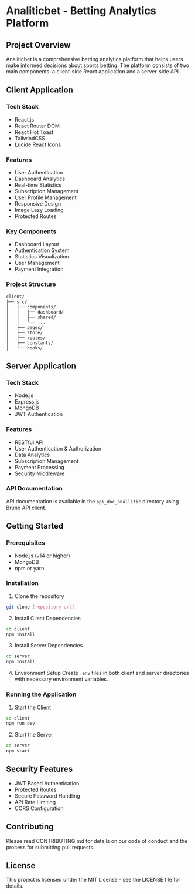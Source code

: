 # Analiticbet - Betting Analytics Platform

## Project Overview

Analiticbet is a comprehensive betting analytics platform that helps users make informed decisions about sports betting. The platform consists of two main components: a client-side React application and a server-side API.

## Client Application

### Tech Stack

- React.js
- React Router DOM
- React Hot Toast
- TailwindCSS
- Lucide React Icons

### Features

- User Authentication
- Dashboard Analytics
- Real-time Statistics
- Subscription Management
- User Profile Management
- Responsive Design
- Image Lazy Loading
- Protected Routes

### Key Components

- Dashboard Layout
- Authentication System
- Statistics Visualization
- User Management
- Payment Integration

### Project Structure

```
client/
├── src/
│   ├── components/
│   │   ├── dashboard/
│   │   ├── shared/
│   │   └── ...
│   ├── pages/
│   ├── store/
│   ├── routes/
│   ├── constants/
│   └── hooks/
```

## Server Application

### Tech Stack

- Node.js
- Express.js
- MongoDB
- JWT Authentication

### Features

- RESTful API
- User Authentication & Authorization
- Data Analytics
- Subscription Management
- Payment Processing
- Security Middleware

### API Documentation

API documentation is available in the `api_doc_anallitic` directory using Bruno API client.

## Getting Started

### Prerequisites

- Node.js (v14 or higher)
- MongoDB
- npm or yarn

### Installation

1. Clone the repository

```bash
git clone [repository-url]
```

2. Install Client Dependencies

```bash
cd client
npm install
```

3. Install Server Dependencies

```bash
cd server
npm install
```

4. Environment Setup
   Create `.env` files in both client and server directories with necessary environment variables.

### Running the Application

1. Start the Client

```bash
cd client
npm run dev
```

2. Start the Server

```bash
cd server
npm start
```

## Security Features

- JWT Based Authentication
- Protected Routes
- Secure Password Handling
- API Rate Limiting
- CORS Configuration

## Contributing

Please read CONTRIBUTING.md for details on our code of conduct and the process for submitting pull requests.

## License

This project is licensed under the MIT License - see the LICENSE file for details.

